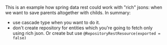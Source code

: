 This is an example how spring data rest could work with "rich" jsons: when we want to save 
parents altogether with childs.
In summary: 
* use cascade type when you want to do it.
* don't create repository for entities which you're going to fetch only
using rich json. Or create but use `@RepositoryRestResource(exported = false)`
